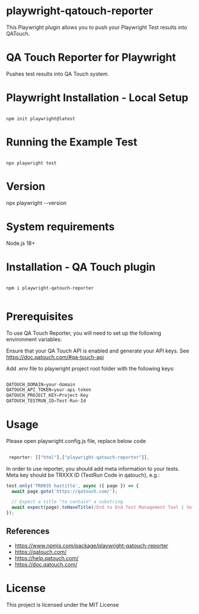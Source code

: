 # playwright-qatouch-reporter
This Playwright plugin allows you to push your Playwright Test results into QATouch.

# QA Touch Reporter for Playwright
Pushes test results into QA Touch system.

# Playwright Installation - Local Setup

``` shell

npm init playwright@latest

```

# Running the Example Test

``` shell

npx playwright test

```

# Version
npx playwright --version

# System requirements
Node.js 18+


# Installation - QA Touch plugin

``` shell

npm i playwright-qatouch-reporter


```


# Prerequisites
To use QA Touch Reporter, you will need to set up the following environment variables:

Ensure that your QA Touch API is enabled and generate your API keys. See https://doc.qatouch.com/#qa-touch-api

Add .env file to playwright project root folder with the following keys:


```Javascript

QATOUCH_DOMAIN=your-domain
QATOUCH_API_TOKEN=your-api-token
QATOUCH_PROJECT_KEY=Project-Key
QATOUCH_TESTRUN_ID=Test-Run-Id

```


# Usage
Please open playwright.config.js file, replace below code


```Javascript
 
 reporter: [["html"],["playwright-qatouch-reporter"]],

```

In order to use reporter, you should add meta information to your tests. Meta key should be TRXXX ID (TestRun Code in qatouch), e.g.:


```Javascript
test.only('TR0035 hastitle', async ({ page }) => {
  await page.goto('https://qatouch.com/');

  // Expect a title "to contain" a substring.
  await expect(page).toHaveTitle(/End to End Test Management Tool | Software Test Management tool | QA Touch/);
});
```

## References
- https://www.npmjs.com/package/playwright-qatouch-reporter
- https://qatouch.com/
- https://help.qatouch.com/
- https://doc.qatouch.com/


# License
This project is licensed under the MIT License

